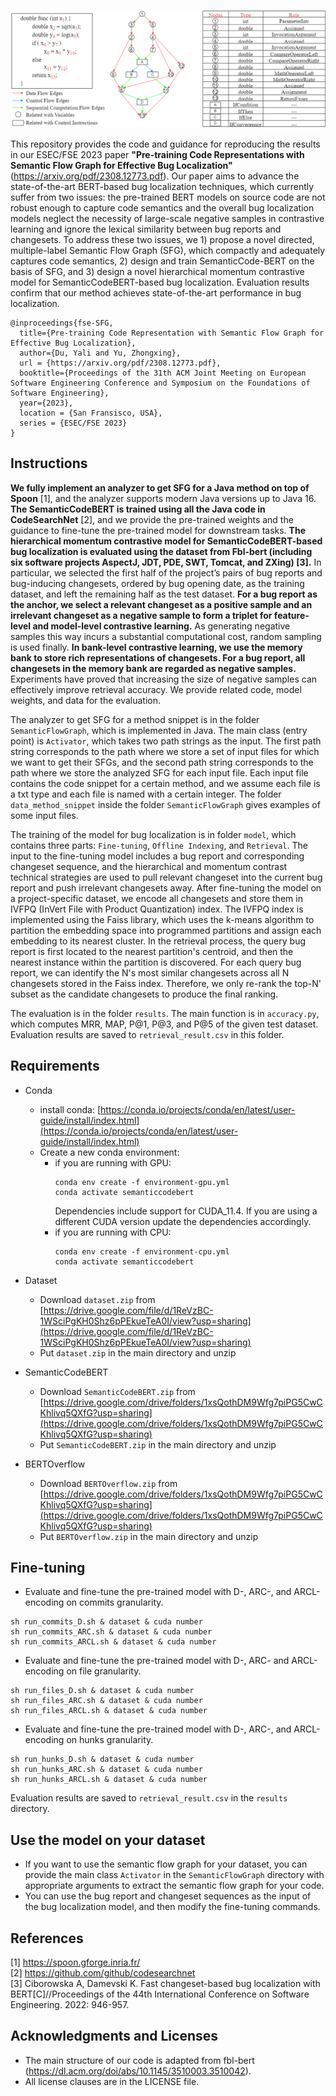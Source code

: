 ![An example of the SemanticFlowGraph.](example.png)


This repository provides the code and guidance for reproducing the results in our ESEC/FSE 2023 paper **"Pre-training Code Representations with Semantic Flow Graph for Effective Bug Localization"**(https://arxiv.org/pdf/2308.12773.pdf). Our paper aims to advance the state-of-the-art BERT-based bug localization techniques, which currently suffer from two issues: the pre-trained BERT models on source code are not robust enough to capture code semantics and the overall bug localization models neglect the necessity of large-scale negative samples in contrastive learning and ignore the lexical similarity between bug reports and changesets. To address these two issues, we 1) propose a novel directed, multiple-label Semantic Flow Graph (SFG), which compactly and adequately captures code semantics, 2) design and train SemanticCode-BERT on the basis of SFG, and 3) design a novel hierarchical momentum contrastive model for SemanticCodeBERT-based bug localization. Evaluation results confirm that our method achieves state-of-the-art performance in bug localization.

```
@inproceedings{fse-SFG,
  title={Pre-training Code Representation with Semantic Flow Graph for Effective Bug Localization},
  author={Du, Yali and Yu, Zhongxing},
  url = {https://arxiv.org/pdf/2308.12773.pdf},
  booktitle={Proceedings of the 31th ACM Joint Meeting on European Software Engineering Conference and Symposium on the Foundations of Software Engineering},
  year={2023},
  location = {San Fransisco, USA},
  series = {ESEC/FSE 2023}
}
```

## Instructions
**We fully implement an analyzer to get SFG for a Java method on top of Spoon** [1], and the analyzer supports modern Java versions up to Java 16. **The SemanticCodeBERT is trained using all the Java code in CodeSearchNet** [2], and we provide the pre-trained weights and the guidance to fine-tune the pre-trained model for downstream tasks. **The hierarchical momentum contrastive model for SemanticCodeBERT-based bug localization is evaluated using the dataset from Fbl-bert (including six software projects AspectJ, JDT, PDE, SWT, Tomcat, and ZXing) [3].** In particular, we selected the first half of the project’s pairs of bug reports and bug-inducing changesets, ordered by bug opening date, as the training dataset, and left the remaining half as the test dataset. **For a bug report as the anchor, we select a relevant changeset as a positive sample and an irrelevant changeset as a negative sample to form a triplet for feature-level and model-level contrastive learning.** As generating negative samples this way incurs a substantial computational cost, random sampling is used finally. **In bank-level contrastive learning, we use the memory bank to store rich representations of changesets. For a bug report, all changesets in the memory bank are regarded as negative samples.** Experiments have proved that increasing the size of negative samples can effectively improve retrieval accuracy. We provide related code, model weights, and data for the evaluation. 

The analyzer to get SFG for a method snippet is in the folder `SemanticFlowGraph`, which is implemented in Java. The main class (entry point) is `Activator`, which takes two path strings as the input. The first path string corresponds to the path where we store a set of input files for which we want to get their SFGs, and the second path string corresponds to the path where we store the analyzed SFG for each input file.  Each input file contains the code snippet for a certain method, and we assume each file is a txt type and each file is named with a certain integer. The folder `data_method_snippet` inside the folder `SemanticFlowGraph` gives examples of some input files.

The training of the model for bug localization is in folder `model`, which contains three parts: `Fine-tuning`, `Offline Indexing`, and `Retrieval`. The input to the fine-tuning model includes a bug report and corresponding changeset sequence, and the hierarchical and momentum contrast technical strategies are used to pull relevant changeset into the current bug report and push irrelevant changesets away. After fine-tuning the model on a project-specific dataset, we encode all changesets and store them in IVFPQ (InVert File with Product Quantization) index. The IVFPQ index is implemented using the Faiss library, which uses the k-means algorithm to partition the embedding space into programmed partitions and assign each embedding to its nearest cluster. In the retrieval process, the query bug report is first located to the nearest partition's centroid, and then the nearest instance within the partition is discovered. For each query bug report, we can identify the N's most similar changesets across all N changesets stored in the Faiss index. Therefore, we only re-rank the top-N' subset as the candidate changesets to produce the final ranking.

The evaluation is in the folder `results`. The main function is in `accuracy.py`, which computes MRR, MAP, P@1, P@3, and P@5 of the given test dataset. Evaluation results are saved to `retrieval_result.csv` in this folder. 


## Requirements
* Conda
  * install conda: [https://conda.io/projects/conda/en/latest/user-guide/install/index.html](https://conda.io/projects/conda/en/latest/user-guide/install/index.html)
  * Create a new conda environment:
      * if you are running with GPU: 
        ```
        conda env create -f environment-gpu.yml
        conda activate semanticcodebert
        ```
        Dependencies include support for CUDA_11.4. If you are using a different CUDA version update the dependencies accordingly.
      * if you are running with CPU:   
        ```
        conda env create -f environment-cpu.yml
        conda activate semanticcodebert
        ```
* Dataset
  * Download `dataset.zip` from [https://drive.google.com/file/d/1ReVzBC-1WSciPgKH0Shz6pPEkueTeA0I/view?usp=sharing](https://drive.google.com/file/d/1ReVzBC-1WSciPgKH0Shz6pPEkueTeA0I/view?usp=sharing)
  * Put `dataset.zip` in the main directory and unzip

* SemanticCodeBERT
  * Download `SemanticCodeBERT.zip` from [https://drive.google.com/drive/folders/1xsQothDM9Wfg7piPG5CwCKhlivq5QXfG?usp=sharing](https://drive.google.com/drive/folders/1xsQothDM9Wfg7piPG5CwCKhlivq5QXfG?usp=sharing)
  * Put `SemanticCodeBERT.zip` in the main directory and unzip
  
* BERTOverflow
  * Download `BERTOverflow.zip` from [https://drive.google.com/drive/folders/1xsQothDM9Wfg7piPG5CwCKhlivq5QXfG?usp=sharing](https://drive.google.com/drive/folders/1xsQothDM9Wfg7piPG5CwCKhlivq5QXfG?usp=sharing)
  * Put `BERTOverflow.zip` in the main directory and unzip


## Fine-tuning 
* Evaluate and fine-tune the pre-trained model with D-, ARC-, and ARCL-encoding on commits granularity.
```
sh run_commits_D.sh & dataset & cuda number
sh run_commits_ARC.sh & dataset & cuda number
sh run_commits_ARCL.sh & dataset & cuda number
```
* Evaluate and fine-tune the pre-trained model with D-, ARC- and ARCL-encoding on file granularity.
```
sh run_files_D.sh & dataset & cuda number
sh run_files_ARC.sh & dataset & cuda number
sh run_files_ARCL.sh & dataset & cuda number
```
* Evaluate and fine-tune the pre-trained model with D-, ARC-, and ARCL-encoding on hunks granularity.
```
sh run_hunks_D.sh & dataset & cuda number
sh run_hunks_ARC.sh & dataset & cuda number
sh run_hunks_ARCL.sh & dataset & cuda number
```
Evaluation results are saved to `retrieval_result.csv` in the `results` directory.

## Use the model on your dataset
* If you want to use the semantic flow graph for your dataset, you can provide the main class `Activator` in the `SemanticFlowGraph` directory with appropriate arguments to extract the semantic flow graph for your code.
* You can use the bug report and changeset sequences as the input of the bug localization model, and then modify the fine-tuning commands.

## References
[1] https://spoon.gforge.inria.fr/ <br>
[2] https://github.com/github/codesearchnet <br>
[3] Ciborowska A, Damevski K. Fast changeset-based bug localization with BERT[C]//Proceedings of the 44th International Conference on Software Engineering. 2022: 946-957.

## Acknowledgments and Licenses
* The main structure of our code is adapted from fbl-bert (https://dl.acm.org/doi/abs/10.1145/3510003.3510042). 
* All license clauses are in the LICENSE file.


